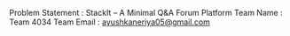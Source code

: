 Problem Statement : StackIt – A Minimal Q&A Forum Platform
Team Name : Team 4034
Team Email : ayushkaneriya05@gmail.com

